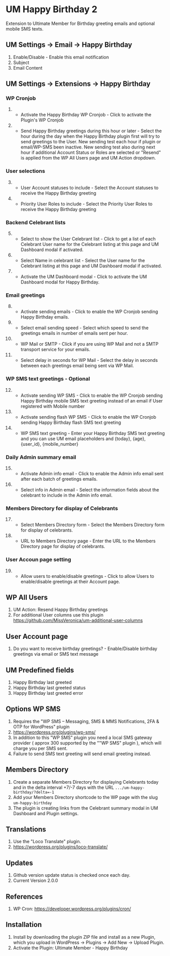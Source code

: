# UM Happy Birthday 2
Extension to Ultimate Member for Birthday greeting emails and optional mobile SMS texts.

## UM Settings -> Email -> Happy Birthday
1. Enable/Disable - Enable this email notification
2. Subject
3. Email Content

## UM Settings -> Extensions -> Happy Birthday
### WP Cronjob
1.  * Activate the Happy Birthday WP Cronjob - Click to activate the Plugin's WP Cronjob
2.  * Send Happy Birthday greetings during this hour or later - Select the hour during the day when the Happy Birthday plugin first will try to send greetings to the User. New sending test each hour if plugin or email/WP-SMS been inactive. New sending test also during next hour if additional Account Status or Roles are selected or "Resend" is applied from the WP All Users page and UM Action dropdown.
### User selections
3.  * User Account statuses to include - Select the Account statuses to receive the Happy Birthday greeting
4.  * Priority User Roles to include - Select the Priority User Roles to receive the Happy Birthday greeting
### Backend  Celebrant lists
5.  * Select to show the User Celebrant list - Click to get a list of each Celebrant User name for the Celebrant listing at this page and UM Dashboard modal if activated.
6.  * Select Name in celebrant list - Select the User name for the Celebrant listing at this page and UM Dashboard modal if activated.
7.  * Activate the UM Dashboard modal - Click to activate the UM Dashboard modal for Happy Birthday.
### Email greetings
8.  *  Activate sending emails - Click to enable the WP Cronjob sending Happy Birthday emails.
9.  *  Select email sending speed - Select which speed to send the greetings emails in number of emails sent per hour.
10.  *  WP Mail or SMTP - Click if you are using WP Mail and not a SMTP transport service for your emails.
11.  * Select delay in seconds for WP Mail - Select the delay in seconds between each greetings email being sent via WP Mail.
### WP SMS text greetings - Optional
12.  * Activate sending WP SMS - Click to enable the WP Cronjob sending Happy Birthday mobile SMS text greeting instead of an email if User registered with Mobile number
13.  * Activate sending flash WP SMS - Click to enable the WP Cronjob sending Happy Birthday flash SMS text greeting
14.  * WP SMS text greeting - Enter your Happy Birthday SMS text greeting and you can use UM email placeholders and {today}, {age}, {user_id}, {mobile_number}
### Daily Admin summary email
15.  * Activate Admin info email - Click to enable the Admin info email sent after each batch of greetings emails.
16.  * Select info in Admin email - Select the information fields about the celebrant to include in the Admin info email.
### Members Directory for display of Celebrants
17.  * Select Members Directory form - Select the Members Directory form for display of celebrants.
18.  * URL to Members Directory page - Enter the URL to the Members Directory page for display of celebrants.
### User Accoun page setting
19.  * Allow users to enable/disable greetings - Click to allow Users to enable/disable greetings at their Account page.

## WP All Users
1. UM Action: Resend Happy Birthday greetings
2. For additional User columns use this plugin https://github.com/MissVeronica/um-additional-user-columns

## User Account page
1. Do you want to receive birthday greetings? - Enable/Disable birthday greetings via email or SMS text message

## UM Predefined fields
1. Happy Birthday last greeted
2. Happy Birthday last greeted status
3. Happy Birthday last greeted error

## Options WP SMS
1. Requires the "WP SMS – Messaging, SMS & MMS Notifications, 2FA & OTP for WordPress" plugin
2. https://wordpress.org/plugins/wp-sms/
3. In addition to this "WP SMS" plugin you need a local SMS gateway provider ( approx 300 supported by the ""WP SMS" plugin ), which will charge you per SMS sent.
4. Failure to send SMS text greeting will send email greeting instead.

## Members Directory
1. Create a separate Members Directory for displaying Celebrants today and in the delta interval +7/-7 days with the URL <code>.../um-happy-birthday/?delta=-1</code>
2. Add your Members Directory shortcode to the WP page with the slug <code>um-happy-birthday</code>
3. The plugin is creating links from the Celebrant summary modal in UM Dashboard and Plugin settings.

## Translations
1. Use the "Loco Translate" plugin.
2. https://wordpress.org/plugins/loco-translate/

## Updates
1. Github version update status is checked once each day.
2. Current Version 2.0.0 

## References
1. WP Cron:  https://developer.wordpress.org/plugins/cron/

## Installation
1. Install by downloading the plugin ZIP file and install as a new Plugin, which you upload in WordPress -> Plugins -> Add New -> Upload Plugin.
2. Activate the Plugin: Ultimate Member - Happy Birthday

